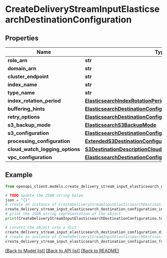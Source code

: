 # CreateDeliveryStreamInputElasticsearchDestinationConfiguration


## Properties

Name | Type | Description | Notes
------------ | ------------- | ------------- | -------------
**role_arn** | **str** |  | 
**domain_arn** | **str** |  | [optional] 
**cluster_endpoint** | **str** |  | [optional] 
**index_name** | **str** |  | 
**type_name** | **str** |  | [optional] 
**index_rotation_period** | [**ElasticsearchIndexRotationPeriod**](ElasticsearchIndexRotationPeriod.md) |  | [optional] 
**buffering_hints** | [**ElasticsearchDestinationConfigurationBufferingHints**](ElasticsearchDestinationConfigurationBufferingHints.md) |  | [optional] 
**retry_options** | [**ElasticsearchDestinationConfigurationRetryOptions**](ElasticsearchDestinationConfigurationRetryOptions.md) |  | [optional] 
**s3_backup_mode** | [**ElasticsearchS3BackupMode**](ElasticsearchS3BackupMode.md) |  | [optional] 
**s3_configuration** | [**ElasticsearchDestinationConfigurationS3Configuration**](ElasticsearchDestinationConfigurationS3Configuration.md) |  | 
**processing_configuration** | [**ExtendedS3DestinationConfigurationProcessingConfiguration**](ExtendedS3DestinationConfigurationProcessingConfiguration.md) |  | [optional] 
**cloud_watch_logging_options** | [**S3DestinationDescriptionCloudWatchLoggingOptions**](S3DestinationDescriptionCloudWatchLoggingOptions.md) |  | [optional] 
**vpc_configuration** | [**ElasticsearchDestinationConfigurationVpcConfiguration**](ElasticsearchDestinationConfigurationVpcConfiguration.md) |  | [optional] 

## Example

```python
from openapi_client.models.create_delivery_stream_input_elasticsearch_destination_configuration import CreateDeliveryStreamInputElasticsearchDestinationConfiguration

# TODO update the JSON string below
json = "{}"
# create an instance of CreateDeliveryStreamInputElasticsearchDestinationConfiguration from a JSON string
create_delivery_stream_input_elasticsearch_destination_configuration_instance = CreateDeliveryStreamInputElasticsearchDestinationConfiguration.from_json(json)
# print the JSON string representation of the object
print(CreateDeliveryStreamInputElasticsearchDestinationConfiguration.to_json())

# convert the object into a dict
create_delivery_stream_input_elasticsearch_destination_configuration_dict = create_delivery_stream_input_elasticsearch_destination_configuration_instance.to_dict()
# create an instance of CreateDeliveryStreamInputElasticsearchDestinationConfiguration from a dict
create_delivery_stream_input_elasticsearch_destination_configuration_from_dict = CreateDeliveryStreamInputElasticsearchDestinationConfiguration.from_dict(create_delivery_stream_input_elasticsearch_destination_configuration_dict)
```
[[Back to Model list]](../README.md#documentation-for-models) [[Back to API list]](../README.md#documentation-for-api-endpoints) [[Back to README]](../README.md)


